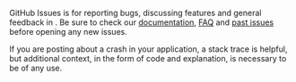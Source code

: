 GitHub Issues is for reporting bugs, discussing features and general feedback in **<PODNAME>**. Be sure to check our [documentation](http://cocoadocs.org/docsets/<PODNAME>), [FAQ](https://github.com/<USERNAME>/<PODNAME>/wiki/FAQ) and [past issues](https://github.com/<USERNAME>/<PODNAME>/issues?state=closed) before opening any new issues.

If you are posting about a crash in your application, a stack trace is helpful, but additional context, in the form of code and explanation, is necessary to be of any use.
